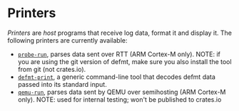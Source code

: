 # Printers

*Printers* are *host* programs that receive log data, format it and display it.
The following printers are currently available:

- [`probe-run`], parses data sent over RTT (ARM Cortex-M only). NOTE: if you are using the git version of defmt, make sure you also install the tool from git (not crates.io).
- [`defmt-print`], a generic command-line tool that decodes defmt data passed into its standard input.
- [`qemu-run`], parses data sent by QEMU over semihosting (ARM Cortex-M only). NOTE: used for internal testing; won't be published to crates.io

[`probe-run`]: https://github.com/knurling-rs/probe-run
[`defmt-print`]: https://github.com/knurling-rs/defmt/tree/main/print
[`qemu-run`]: https://github.com/knurling-rs/defmt/tree/main/qemu-run
